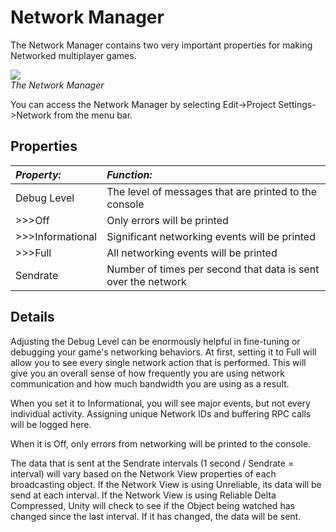 Network Manager
===============


The <span class=keyword>Network Manager</span> contains two very important properties for making Networked multiplayer games.


![](http://docwiki.hq.unity3d.com/uploads/Main/NetworkSet.png)  
_The Network Manager_

You can access the Network Manager by selecting <span class=menu>Edit->Project Settings->Network</span> from the menu bar.


Properties
----------



|**_Property:_** |**_Function:_** |
|:---|:---|
|<span class=component>Debug Level</span> |The level of messages that are printed to the console |
|>>><span class=component>Off</span> |Only errors will be printed |
|>>><span class=component>Informational</span> |Significant networking events will be printed |
|>>><span class=component>Full</span> |All networking events will be printed |
|<span class=component>Sendrate</span> |Number of times per second that data is sent over the network |


Details
-------


Adjusting the Debug Level can be enormously helpful in fine-tuning or debugging your game's networking behaviors.  At first, setting it to <span class=component>Full</span> will allow you to see every single network action that is performed.  This will give you an overall sense of how frequently you are using network communication and how much bandwidth you are using as a result.

When you set it to <span class=component>Informational</span>, you will see major events, but not every individual activity.  Assigning unique <span class=component>Network IDs</span> and buffering <span class=component>RPC</span> calls will be logged here.

When it is <span class=component>Off</span>, only errors from networking will be printed to the console.

The data that is sent at the <span class=component>Sendrate</span> intervals (1 second / <span class=component>Sendrate</span> = interval) will vary based on the <span class=keyword>Network View</span> properties of each broadcasting object.  If the Network View is using <span class=component>Unreliable</span>, its data will be send at each interval.  If the Network View is using <span class=component>Reliable Delta Compressed</span>, Unity will check to see if the Object being watched has changed since the last interval.  If it has changed, the data will be sent.


